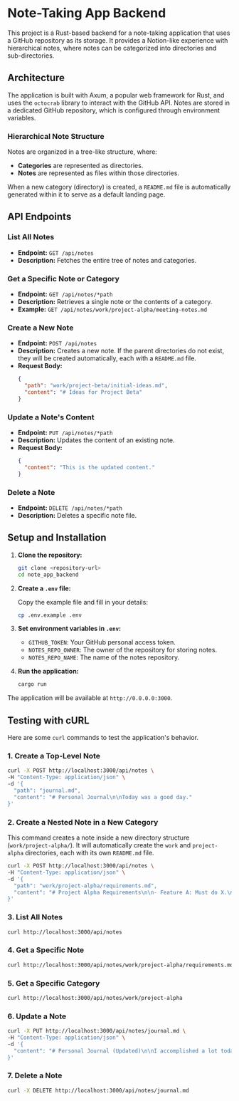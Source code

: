 # Note-Taking App Backend

This project is a Rust-based backend for a note-taking application that uses a GitHub repository as its storage. It provides a Notion-like experience with hierarchical notes, where notes can be categorized into directories and sub-directories.

## Architecture

The application is built with Axum, a popular web framework for Rust, and uses the `octocrab` library to interact with the GitHub API. Notes are stored in a dedicated GitHub repository, which is configured through environment variables.

### Hierarchical Note Structure

Notes are organized in a tree-like structure, where:

- **Categories** are represented as directories.
- **Notes** are represented as files within those directories.

When a new category (directory) is created, a `README.md` file is automatically generated within it to serve as a default landing page.

## API Endpoints

### List All Notes

- **Endpoint:** `GET /api/notes`
- **Description:** Fetches the entire tree of notes and categories.

### Get a Specific Note or Category

- **Endpoint:** `GET /api/notes/*path`
- **Description:** Retrieves a single note or the contents of a category.
- **Example:** `GET /api/notes/work/project-alpha/meeting-notes.md`

### Create a New Note

- **Endpoint:** `POST /api/notes`
- **Description:** Creates a new note. If the parent directories do not exist, they will be created automatically, each with a `README.md` file.
- **Request Body:**
  ```json
  {
    "path": "work/project-beta/initial-ideas.md",
    "content": "# Ideas for Project Beta"
  }
  ```

### Update a Note's Content

- **Endpoint:** `PUT /api/notes/*path`
- **Description:** Updates the content of an existing note.
- **Request Body:**
  ```json
  {
    "content": "This is the updated content."
  }
  ```

### Delete a Note

- **Endpoint:** `DELETE /api/notes/*path`
- **Description:** Deletes a specific note file.

## Setup and Installation

1. **Clone the repository:**
   ```bash
   git clone <repository-url>
   cd note_app_backend
   ```

2. **Create a `.env` file:**

   Copy the example file and fill in your details:
   ```bash
   cp .env.example .env
   ```

3. **Set environment variables in `.env`:**

   - `GITHUB_TOKEN`: Your GitHub personal access token.
   - `NOTES_REPO_OWNER`: The owner of the repository for storing notes.
   - `NOTES_REPO_NAME`: The name of the notes repository.

4. **Run the application:**
   ```bash
   cargo run
   ```

The application will be available at `http://0.0.0.0:3000`.

## Testing with cURL

Here are some `curl` commands to test the application's behavior.

### 1. Create a Top-Level Note

```bash
curl -X POST http://localhost:3000/api/notes \
-H "Content-Type: application/json" \
-d '{
  "path": "journal.md",
  "content": "# Personal Journal\n\nToday was a good day."
}'
```

### 2. Create a Nested Note in a New Category

This command creates a note inside a new directory structure (`work/project-alpha/`). It will automatically create the `work` and `project-alpha` directories, each with its own `README.md` file.

```bash
curl -X POST http://localhost:3000/api/notes \
-H "Content-Type: application/json" \
-d '{
  "path": "work/project-alpha/requirements.md",
  "content": "# Project Alpha Requirements\n\n- Feature A: Must do X.\n- Feature B: Must do Y."
}'
```

### 3. List All Notes

```bash
curl http://localhost:3000/api/notes
```

### 4. Get a Specific Note

```bash
curl http://localhost:3000/api/notes/work/project-alpha/requirements.md
```

### 5. Get a Specific Category

```bash
curl http://localhost:3000/api/notes/work/project-alpha
```

### 6. Update a Note

```bash
curl -X PUT http://localhost:3000/api/notes/journal.md \
-H "Content-Type: application/json" \
-d '{
  "content": "# Personal Journal (Updated)\n\nI accomplished a lot today."
}'
```

### 7. Delete a Note

```bash
curl -X DELETE http://localhost:3000/api/notes/journal.md
```
